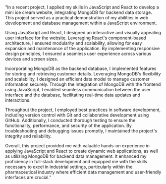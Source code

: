 "In a recent project, I applied my skills in JavaScript and React to develop a mini ice cream website, integrating MongoDB for backend data storage. This project served as a practical demonstration of my abilities in web development and database management within a JavaScript environment.

Using JavaScript and React, I designed an interactive and visually appealing user interface for the website. Leveraging React's component-based architecture, I ensured modularity and scalability, allowing for easy expansion and maintenance of the application. By implementing responsive design principles, I ensured a seamless user experience across various devices and screen sizes.

Incorporating MongoDB as the backend database, I implemented features for storing and retrieving customer details. Leveraging MongoDB's flexibility and scalability, I designed an efficient data model to manage customer information securely. Through the integration of MongoDB with the frontend using JavaScript, I enabled seamless communication between the user interface and the database, facilitating real-time data updates and interactions.

Throughout the project, I employed best practices in software development, including version control with Git and collaborative development using GitHub. Additionally, I conducted thorough testing to ensure the functionality, performance, and security of the application. By troubleshooting and debugging issues promptly, I maintained the project's integrity and reliability.

Overall, this project provided me with valuable hands-on experience in applying JavaScript and React to create dynamic web applications, as well as utilizing MongoDB for backend data management. It enhanced my proficiency in full-stack development and equipped me with the skills necessary to excel in industrial settings, particularly within the pharmaceutical industry where efficient data management and user-friendly interfaces are crucial."
